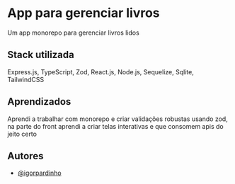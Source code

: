 
# App para gerenciar livros

Um app monorepo para gerenciar livros lidos
## Stack utilizada

Express.js,
TypeScript,
Zod,
React.js,
Node.js,
Sequelize,
Sqlite,
TailwindCSS


## Aprendizados

Aprendi a trabalhar com monorepo e criar validações robustas usando zod, na parte do front aprendi a criar telas interativas e que consomem apis do jeito certo
## Autores

- [@igorpardinho](https://www.github.com/igorpardinho)


